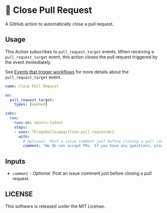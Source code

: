 # :no_entry_sign: Close Pull Request

A GitHub action to automatically close a pull request.

## Usage

This Action subscribes to `pull_request_target` events. When receiving a `pull_request_target` event, this action closes the pull request triggered by the event immediately.

See [Events that trigger workflows](https://docs.github.com/en/free-pro-team@latest/actions/reference/events-that-trigger-workflows#pull_request_target) for more details about the `pull_request_target` event.

```yaml
name: Close Pull Request

on:
  pull_request_target:
    types: [opened]

jobs:
  run:
    runs-on: ubuntu-latest
    steps:
    - uses: ThiagoDallacqua/close-pull-request@v1
      with:
        # Optional. Post a issue comment just before closing a pull request.
        comment: "We do not accept PRs. If you have any questions, please feel free to contact us."
```

## Inputs

- `comment` - *Optional*. Post an issue comment just before closing a pull request.

## LICENSE

This software is released under the MIT License.
